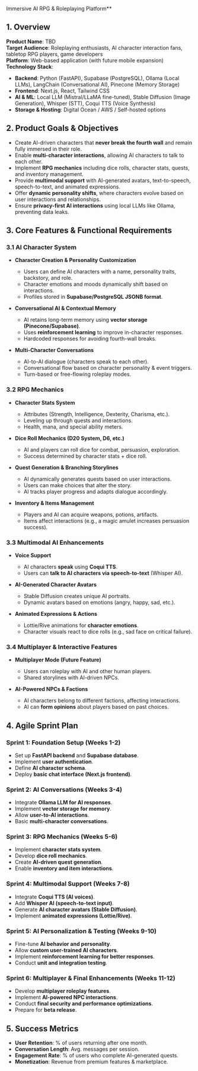Immersive AI RPG & Roleplaying Platform**

## **1. Overview**
**Product Name**: TBD  
**Target Audience**: Roleplaying enthusiasts, AI character interaction fans, tabletop RPG players, game developers  
**Platform**: Web-based application (with future mobile expansion)  
**Technology Stack**:
- **Backend**: Python (FastAPI), Supabase (PostgreSQL), Ollama (Local LLMs), LangChain (Conversational AI), Pinecone (Memory Storage)  
- **Frontend**: Next.js, React, Tailwind CSS  
- **AI & ML**: Local LLM (Mistral/LLaMA fine-tuned), Stable Diffusion (Image Generation), Whisper (STT), Coqui TTS (Voice Synthesis)  
- **Storage & Hosting**: Digital Ocean / AWS / Self-hosted options  

## **2. Product Goals & Objectives**
- Create AI-driven characters that **never break the fourth wall** and remain fully immersed in their role.
- Enable **multi-character interactions**, allowing AI characters to talk to each other.
- Implement **RPG mechanics** including dice rolls, character stats, quests, and inventory management.
- Provide **multimodal support** with AI-generated avatars, text-to-speech, speech-to-text, and animated expressions.
- Offer **dynamic personality shifts**, where characters evolve based on user interactions and relationships.
- Ensure **privacy-first AI interactions** using local LLMs like Ollama, preventing data leaks.

## **3. Core Features & Functional Requirements**
### **3.1 AI Character System**
- **Character Creation & Personality Customization**  
  - Users can define AI characters with a name, personality traits, backstory, and role.
  - Character emotions and moods dynamically shift based on interactions.
  - Profiles stored in **Supabase/PostgreSQL JSONB format**.

- **Conversational AI & Contextual Memory**  
  - AI retains long-term memory using **vector storage (Pinecone/Supabase)**.
  - Uses **reinforcement learning** to improve in-character responses.
  - Hardcoded responses for avoiding fourth-wall breaks.

- **Multi-Character Conversations**  
  - AI-to-AI dialogue (characters speak to each other).
  - Conversational flow based on character personality & event triggers.
  - Turn-based or free-flowing roleplay modes.

### **3.2 RPG Mechanics**
- **Character Stats System**  
  - Attributes (Strength, Intelligence, Dexterity, Charisma, etc.).
  - Leveling up through quests and interactions.
  - Health, mana, and special ability meters.

- **Dice Roll Mechanics (D20 System, D6, etc.)**  
  - AI and players can roll dice for combat, persuasion, exploration.
  - Success determined by character stats + dice roll.

- **Quest Generation & Branching Storylines**  
  - AI dynamically generates quests based on user interactions.
  - Users can make choices that alter the story.
  - AI tracks player progress and adapts dialogue accordingly.

- **Inventory & Items Management**  
  - Players and AI can acquire weapons, potions, artifacts.
  - Items affect interactions (e.g., a magic amulet increases persuasion success).

### **3.3 Multimodal AI Enhancements**
- **Voice Support**  
  - AI characters **speak** using **Coqui TTS**.
  - Users can **talk to AI characters via speech-to-text** (Whisper AI).

- **AI-Generated Character Avatars**  
  - Stable Diffusion creates unique AI portraits.
  - Dynamic avatars based on emotions (angry, happy, sad, etc.).

- **Animated Expressions & Actions**  
  - Lottie/Rive animations for **character emotions**.
  - Character visuals react to dice rolls (e.g., sad face on critical failure).

### **3.4 Multiplayer & Interactive Features**
- **Multiplayer Mode (Future Feature)**  
  - Users can roleplay with AI and other human players.
  - Shared storylines with AI-driven NPCs.

- **AI-Powered NPCs & Factions**  
  - AI characters belong to different factions, affecting interactions.
  - AI can **form opinions** about players based on past choices.

## **4. Agile Sprint Plan**
### **Sprint 1: Foundation Setup (Weeks 1-2)**
- Set up **FastAPI backend** and **Supabase database**.
- Implement **user authentication**.
- Define **AI character schema**.
- Deploy **basic chat interface (Next.js frontend)**.

### **Sprint 2: AI Conversations (Weeks 3-4)**
- Integrate **Ollama LLM for AI responses**.
- Implement **vector storage for memory**.
- Allow **user-to-AI interactions**.
- Basic **multi-character conversations**.

### **Sprint 3: RPG Mechanics (Weeks 5-6)**
- Implement **character stats system**.
- Develop **dice roll mechanics**.
- Create **AI-driven quest generation**.
- Enable **inventory and item interactions**.

### **Sprint 4: Multimodal Support (Weeks 7-8)**
- Integrate **Coqui TTS (AI voices)**.
- Add **Whisper AI (speech-to-text input)**.
- Generate **AI character avatars (Stable Diffusion)**.
- Implement **animated expressions (Lottie/Rive)**.

### **Sprint 5: AI Personalization & Testing (Weeks 9-10)**
- Fine-tune **AI behavior and personality**.
- Allow **custom user-trained AI characters**.
- Implement **reinforcement learning for better responses**.
- Conduct **unit and integration testing**.

### **Sprint 6: Multiplayer & Final Enhancements (Weeks 11-12)**
- Develop **multiplayer roleplay features**.
- Implement **AI-powered NPC interactions**.
- Conduct **final security and performance optimizations**.
- Prepare for **beta release**.

## **5. Success Metrics**
- **User Retention**: % of users returning after one month.
- **Conversation Length**: Avg. messages per session.
- **Engagement Rate**: % of users who complete AI-generated quests.
- **Monetization**: Revenue from premium features & marketplace.



